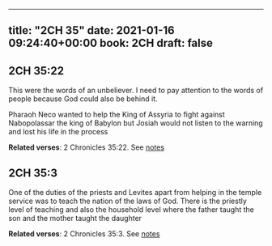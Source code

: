 
---
title: "2CH 35"
date: 2021-01-16 09:24:40+00:00
book: 2CH
draft: false
---

## 2CH 35:22

This were the words of an unbeliever. I need to pay attention to the words of people because God could also be behind it.

Pharaoh Neco wanted to help the King of Assyria to fight against Nabopolassar the king of Babylon but Josiah would not listen to the warning and lost his life in the process

**Related verses**: 2 Chronicles 35:22. See [notes](https://my.bible.com/notes/3608217806565007451)


## 2CH 35:3

One of the duties of the priests and Levites apart from helping in the temple service was to teach the nation of the laws of God. There is the priestly level of teaching and also the household level where the father taught the son and the mother taught the daughter

**Related verses**: 2 Chronicles 35:3. See [notes](https://my.bible.com/notes/3600232865671668366)

